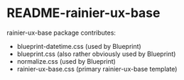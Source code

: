 # README-rainier-ux-base

rainier-ux-base package contributes:

- blueprint-datetime.css (used by Blueprint)
- blueprint.css (also rather obviously used by Blueprint)
- normalize.css (used by Blueprint)
- rainier-ux-base.css (primary rainier-ux-base template)
